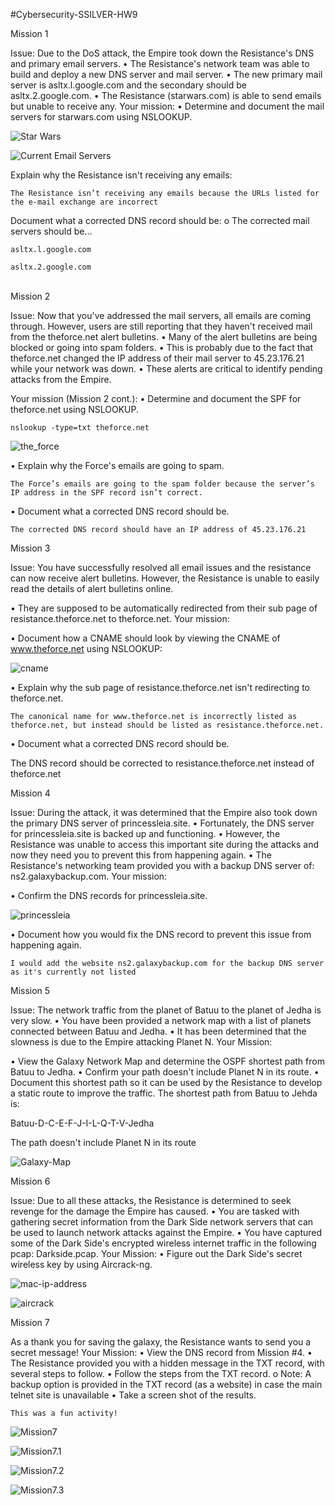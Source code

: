 #Cybersecurity-SSILVER-HW9

Mission 1


Issue: Due to the DoS attack, the Empire took down the Resistance's DNS and primary email servers.
•	The Resistance's network team was able to build and deploy a new DNS server and mail server.
•	The new primary mail server is asltx.l.google.com and the secondary should be asltx.2.google.com.
•	The Resistance (starwars.com) is able to send emails but unable to receive any.
Your mission:
•	Determine and document the mail servers for starwars.com using NSLOOKUP.


![Star Wars](image/HW9-Mission1-StarWars.com.1.1.png)

![Current Email Servers](image/HW9-Mission1-Current-EMail-Servers.1.2.png)


Explain why the Resistance isn't receiving any emails:

    The Resistance isn’t receiving any emails because the URLs listed for the e-mail exchange are incorrect

Document what a corrected DNS record should be:
o	The corrected mail servers should be...
  
    asltx.l.google.com 
  
    asltx.2.google.com

 <br>
Mission 2

Issue: Now that you've addressed the mail servers, all emails are coming through. However, users are still reporting that they haven't received mail from the theforce.net alert bulletins.
•	Many of the alert bulletins are being blocked or going into spam folders.
•	This is probably due to the fact that theforce.net changed the IP address of their mail server to 45.23.176.21 while your network was down.
•	These alerts are critical to identify pending attacks from the Empire.


Your mission (Mission 2 cont.):
•	Determine and document the SPF for theforce.net using NSLOOKUP.

    nslookup -type=txt theforce.net 

![the_force](image/HW9-Mission2-nslookup-theforce.net.png)


•	Explain why the Force's emails are going to spam.

    The Force’s emails are going to the spam folder because the server’s IP address in the SPF record isn’t correct.

•	Document what a corrected DNS record should be.

    The corrected DNS record should have an IP address of 45.23.176.21

Mission 3


Issue: You have successfully resolved all email issues and the resistance can now receive alert bulletins. However, the Resistance is unable to easily read the details of alert bulletins online.

•	They are supposed to be automatically redirected from their sub page of resistance.theforce.net to theforce.net.
Your mission:

•	Document how a CNAME should look by viewing the CNAME of www.theforce.net using NSLOOKUP:

![cname](image/HW9-Mission3-cname.png)

•	Explain why the sub page of resistance.theforce.net isn't redirecting to theforce.net.

    The canonical name for www.theforce.net is incorrectly listed as theforce.net, but instead should be listed as resistance.theforce.net.

•	Document what a corrected DNS record should be.

  The DNS record should be corrected to resistance.theforce.net instead of theforce.net

Mission 4


Issue: During the attack, it was determined that the Empire also took down the primary DNS server of princessleia.site.
•	Fortunately, the DNS server for princessleia.site is backed up and functioning.
•	However, the Resistance was unable to access this important site during the attacks and now they need you to prevent this from happening again.
•	The Resistance's networking team provided you with a backup DNS server of: ns2.galaxybackup.com.
Your mission:

•	Confirm the DNS records for princessleia.site.

![princessleia](image/HW9-Mission4-princessleia.site.png)

•	Document how you would fix the DNS record to prevent this issue from happening again.

    I would add the website ns2.galaxybackup.com for the backup DNS server as it's currently not listed

Mission 5


Issue: The network traffic from the planet of Batuu to the planet of Jedha is very slow.
•	You have been provided a network map with a list of planets connected between Batuu and Jedha.
•	It has been determined that the slowness is due to the Empire attacking Planet N.
Your Mission:

•	View the Galaxy Network Map and determine the OSPF shortest path from Batuu to Jedha.
•	Confirm your path doesn't include Planet N in its route.
•	Document this shortest path so it can be used by the Resistance to develop a static route to improve the traffic.
  The shortest path from Batuu to Jehda is: 

  Batuu-D-C-E-F-J-I-L-Q-T-V-Jedha 

  The path doesn't include Planet N in its route

![Galaxy-Map](image/Galaxy_Network_map.png)


Mission 6

Issue: Due to all these attacks, the Resistance is determined to seek revenge for the damage the Empire has caused.
•	You are tasked with gathering secret information from the Dark Side network servers that can be used to launch network attacks against the Empire.
•	You have captured some of the Dark Side's encrypted wireless internet traffic in the following pcap: Darkside.pcap.
Your Mission:
•	Figure out the Dark Side's secret wireless key by using Aircrack-ng.

![mac-ip-address](image/HW9-Mission6-mac-ip-address.png)

![aircrack](image/HW9-Mission6-aircrack.png)

Mission 7

As a thank you for saving the galaxy, the Resistance wants to send you a secret message!
Your Mission:
•	View the DNS record from Mission #4.
•	The Resistance provided you with a hidden message in the TXT record, with several steps to follow.
•	Follow the steps from the TXT record.
o	Note: A backup option is provided in the TXT record (as a website) in case the main telnet site is unavailable
•	Take a screen shot of the results.

    This was a fun activity!

![Mission7](image/HW9-Mission7.png)

![Mission7.1](image/HW9-Mission7.1.png)

![Mission7.2](image/HW9-Mission7.2.png)

![Mission7.3](image/HW9-Mission7.3.png)
















